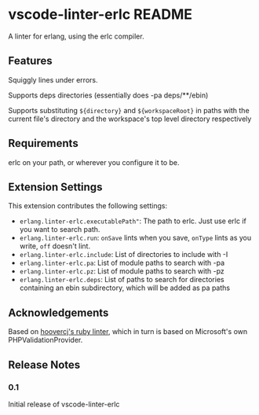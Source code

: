 # vscode-linter-erlc README

A linter for erlang, using the erlc compiler.

## Features

Squiggly lines under errors.

Supports deps directories (essentially does -pa deps/**/ebin)

Supports substituting `${directory}` and `${workspaceRoot}` in paths with the current file's directory and the workspace's top level directory respectively

## Requirements

erlc on your path, or wherever you configure it to be.

## Extension Settings

This extension contributes the following settings:

* `erlang.linter-erlc.executablePath"`: The path to erlc. Just use erlc if you want to search path.
* `erlang.linter-erlc.run`: `onSave` lints when you save, `onType` lints as you write, `off` doesn't lint.
* `erlang.linter-erlc.include`: List of directories to include with -I
* `erlang.linter-erlc.pa`: List of module paths to search with -pa
* `erlang.linter-erlc.pz`: List of module paths to search with -pz
* `erlang.linter-erlc.deps`: List of paths to search for directories containing an ebin subdirectory, which will be added as pa paths

## Acknowledgements

Based on [hoovercj's ruby linter](https://github.com/hoovercj/vscode-ruby-linter), which in turn is based on Microsoft's own PHPValidationProvider.

## Release Notes

### 0.1

Initial release of vscode-linter-erlc

